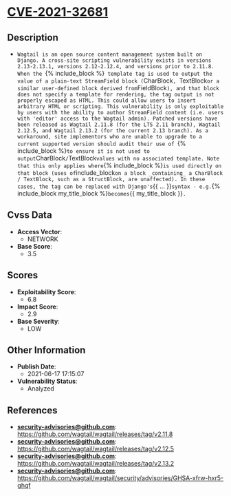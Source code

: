
# [CVE-2021-32681](https://cve.mitre.org/cgi-bin/cvename.cgi?name=CVE-2021-32681)

## Description

- `Wagtail is an open source content management system built on Django. A cross-site scripting vulnerability exists in versions 2.13-2.13.1, versions 2.12-2.12.4, and versions prior to 2.11.8. When the `{% include_block %}` template tag is used to output the value of a plain-text StreamField block (`CharBlock`, `TextBlock` or a similar user-defined block derived from `FieldBlock`), and that block does not specify a template for rendering, the tag output is not properly escaped as HTML. This could allow users to insert arbitrary HTML or scripting. This vulnerability is only exploitable by users with the ability to author StreamField content (i.e. users with 'editor' access to the Wagtail admin). Patched versions have been released as Wagtail 2.11.8 (for the LTS 2.11 branch), Wagtail 2.12.5, and Wagtail 2.13.2 (for the current 2.13 branch). As a workaround, site implementors who are unable to upgrade to a current supported version should audit their use of `{% include_block %}` to ensure it is not used to output `CharBlock` / `TextBlock` values with no associated template. Note that this only applies where `{% include_block %}` is used directly on that block (uses of `include_block` on a block _containing_ a CharBlock / TextBlock, such as a StructBlock, are unaffected). In these cases, the tag can be replaced with Django's `{{ ... }}` syntax - e.g. `{% include_block my_title_block %}` becomes `{{ my_title_block }}`.`

## Cvss Data

- **Access Vector**:
  - NETWORK
- **Base Score**:
  - 3.5

## Scores

- **Exploitability Score**:
  - 6.8
- **Impact Score**:
  - 2.9
- **Base Severity**:
  - LOW

## Other Information

- **Publish Date**:
  - 2021-06-17 17:15:07
- **Vulnerability Status**:
  - Analyzed

## References

- **security-advisories@github.com**: https://github.com/wagtail/wagtail/releases/tag/v2.11.8
- **security-advisories@github.com**: https://github.com/wagtail/wagtail/releases/tag/v2.12.5
- **security-advisories@github.com**: https://github.com/wagtail/wagtail/releases/tag/v2.13.2
- **security-advisories@github.com**: https://github.com/wagtail/wagtail/security/advisories/GHSA-xfrw-hxr5-ghqf
